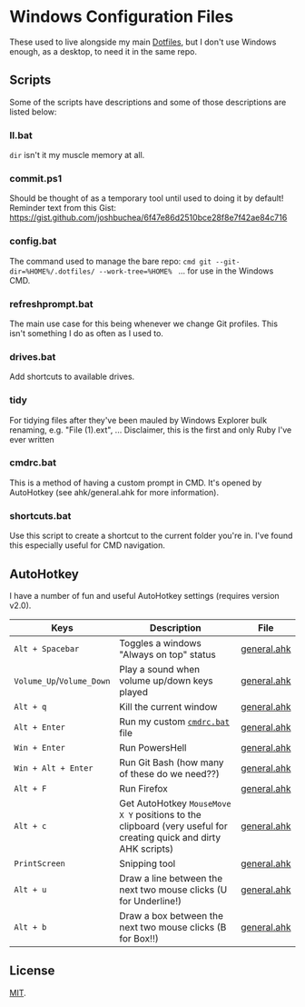 # Windows Configuration Files

These used to live alongside my main
[Dotfiles](https://github.com/julianorchard/dotfiles), but I don't use Windows
enough, as a desktop, to need it in the same repo.

## Scripts

Some of the scripts have descriptions and some of those descriptions are listed
below:

<!--begin scripts-->

### ll.bat

`dir` isn't it my muscle memory at all.

### commit.ps1

Should be thought of as a temporary tool until used to doing it by default!  Reminder text from this Gist: https://gist.github.com/joshbuchea/6f47e86d2510bce28f8e7f42ae84c716

### config.bat

The command used to manage the bare repo:  ```cmd git --git-dir=%HOME%/.dotfiles/ --work-tree=%HOME% ```  ... for use in the Windows CMD.

### refreshprompt.bat

The main use case for this being whenever we change Git profiles. This isn't something I do as often as I used to.

### drives.bat

Add shortcuts to available drives.

### tidy

For tidying files after they've been mauled by Windows Explorer bulk renaming, e.g. "File (1).ext", ...  Disclaimer, this is the first and only Ruby I've ever written

### cmdrc.bat

This is a method of having a custom prompt in CMD. It's opened by AutoHotkey (see ahk/general.ahk for more information).

### shortcuts.bat

Use this script to create a shortcut to the current folder you're in. I've found this especially useful for CMD navigation.

<!--end scripts-->

## AutoHotkey

I have a number of fun and useful AutoHotkey settings (requires version v2.0).

<!--begin ahk_mapping-->
| Keys | Description | File  |
| --- | --- | ---  |
| `Alt + Spacebar` | Toggles a windows "Always on top" status | [general.ahk](autohotkey/general.ahk)  |
| `Volume_Up`/`Volume_Down` | Play a sound when volume up/down keys played | [general.ahk](autohotkey/general.ahk)  |
| `Alt + q` | Kill the current window | [general.ahk](autohotkey/general.ahk)  |
| `Alt + Enter` | Run my custom [`cmdrc.bat`](scripts/cmdrc.bat) file | [general.ahk](autohotkey/general.ahk)  |
| `Win + Enter` | Run PowersHell | [general.ahk](autohotkey/general.ahk)  |
| `Win + Alt + Enter` | Run Git Bash (how many of these do we need??) | [general.ahk](autohotkey/general.ahk)  |
| `Alt + F` | Run Firefox | [general.ahk](autohotkey/general.ahk)  |
| `Alt + c` | Get AutoHotkey `MouseMove X Y` positions to the clipboard (very useful for creating quick and dirty AHK scripts) | [general.ahk](autohotkey/general.ahk)  |
| `PrintScreen` | Snipping tool | [general.ahk](autohotkey/general.ahk)  |
| `Alt + u` | Draw a line between the next two mouse clicks (U for Underline!) | [general.ahk](autohotkey/general.ahk)  |
| `Alt + b` | Draw a box between the next two mouse clicks (B for Box!!) | [general.ahk](autohotkey/general.ahk)  |

<!--end ahk_mapping-->

## License

[MIT](/LICENSE).
